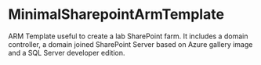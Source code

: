 # MinimalSharepointArmTemplate
ARM Template useful to create a lab SharePoint farm. It includes a domain controller, a domain joined SharePoint Server based on Azure gallery image and a SQL Server developer edition.
